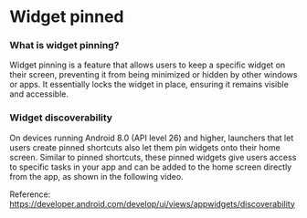 # Widget pinned

### What is widget pinning?

Widget pinning is a feature that allows users to keep a specific widget on their screen, preventing it from being minimized or hidden by other windows or apps. It essentially locks the widget in place, ensuring it remains visible and accessible.

### Widget discoverability
On devices running Android 8.0 (API level 26) and higher, launchers that let users create pinned shortcuts also let them pin widgets onto their home screen. Similar to pinned shortcuts, these pinned widgets give users access to specific tasks in your app and can be added to the home screen directly from the app, as shown in the following video.


Reference:
https://developer.android.com/develop/ui/views/appwidgets/discoverability

